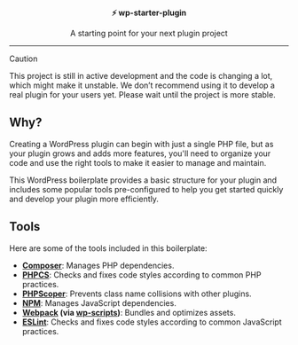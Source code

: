 <div align="center">
  <div><strong>⚡ wp-starter-plugin</strong></div>
  <p>A starting point for your next plugin project</p>
</div>

---

> [!CAUTION]
> This project is still in active development and the code is changing a lot, which might make it unstable. We don’t recommend using it to develop a real plugin for your users yet. Please wait until the project is more stable.

## Why?

Creating a WordPress plugin can begin with just a single PHP file, but as your plugin grows and adds more features, you'll need to organize your code and use the right tools to make it easier to manage and maintain.

This WordPress boilerplate provides a basic structure for your plugin and includes some popular tools pre-configured to help you get started quickly and develop your plugin more efficiently.

## Tools

Here are some of the tools included in this boilerplate:

* **[Composer](https://getcomposer.org/)**: Manages PHP dependencies.
* **[PHPCS](https://github.com/PHPCSStandards/PHP_CodeSniffer)**: Checks and fixes code styles according to common PHP practices.
* **[PHPScoper](https://github.com/humbug/php-scoper)**: Prevents class name collisions with other plugins.
* **[NPM](https://www.npmjs.com/)**: Manages JavaScript dependencies.
* **[Webpack](https://webpack.js.org/) (via [wp-scripts](https://developer.wordpress.org/block-editor/reference-guides/packages/packages-scripts/))**: Bundles and optimizes assets.
* **[ESLint](https://eslint.org/)**: Checks and fixes code styles according to common JavaScript practices.
